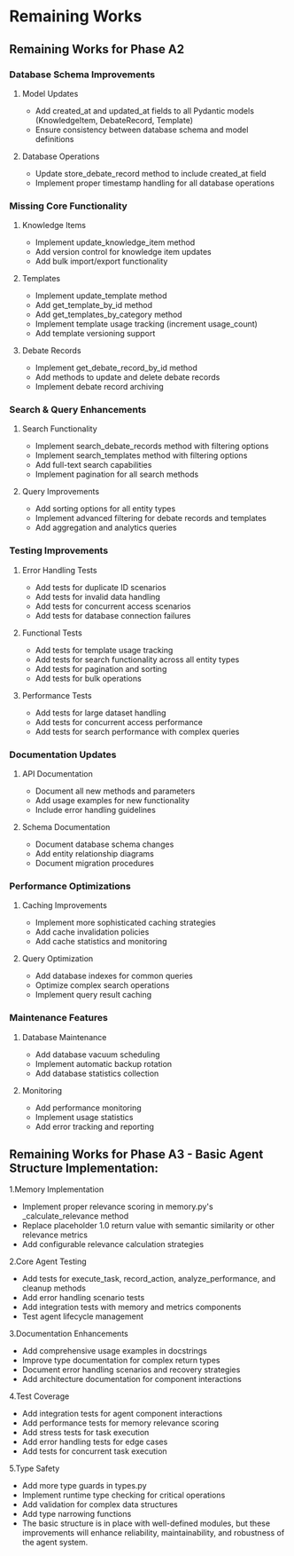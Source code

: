 # Remaining Works

## Remaining Works for Phase A2

### Database Schema Improvements

1. Model Updates
   - Add created_at and updated_at fields to all Pydantic models (KnowledgeItem, DebateRecord, Template)
   - Ensure consistency between database schema and model definitions

2. Database Operations
   - Update store_debate_record method to include created_at field
   - Implement proper timestamp handling for all database operations

### Missing Core Functionality

1. Knowledge Items
   - Implement update_knowledge_item method
   - Add version control for knowledge item updates
   - Add bulk import/export functionality

2. Templates
   - Implement update_template method
   - Add get_template_by_id method
   - Add get_templates_by_category method
   - Implement template usage tracking (increment usage_count)
   - Add template versioning support

3. Debate Records
   - Implement get_debate_record_by_id method
   - Add methods to update and delete debate records
   - Implement debate record archiving

### Search & Query Enhancements

1. Search Functionality
   - Implement search_debate_records method with filtering options
   - Implement search_templates method with filtering options
   - Add full-text search capabilities
   - Implement pagination for all search methods

2. Query Improvements
   - Add sorting options for all entity types
   - Implement advanced filtering for debate records and templates
   - Add aggregation and analytics queries

### Testing Improvements

1. Error Handling Tests
   - Add tests for duplicate ID scenarios
   - Add tests for invalid data handling
   - Add tests for concurrent access scenarios
   - Add tests for database connection failures

2. Functional Tests
   - Add tests for template usage tracking
   - Add tests for search functionality across all entity types
   - Add tests for pagination and sorting
   - Add tests for bulk operations

3. Performance Tests
   - Add tests for large dataset handling
   - Add tests for concurrent access performance
   - Add tests for search performance with complex queries

### Documentation Updates

1. API Documentation
   - Document all new methods and parameters
   - Add usage examples for new functionality
   - Include error handling guidelines

2. Schema Documentation
   - Document database schema changes
   - Add entity relationship diagrams
   - Document migration procedures

### Performance Optimizations

1. Caching Improvements
   - Implement more sophisticated caching strategies
   - Add cache invalidation policies
   - Add cache statistics and monitoring

2. Query Optimization
   - Add database indexes for common queries
   - Optimize complex search operations
   - Implement query result caching

### Maintenance Features

1. Database Maintenance
   - Add database vacuum scheduling
   - Implement automatic backup rotation
   - Add database statistics collection

2. Monitoring
   - Add performance monitoring
   - Implement usage statistics
   - Add error tracking and reporting

## Remaining Works for Phase A3 - Basic Agent Structure Implementation:

1.Memory Implementation

- Implement proper relevance scoring in memory.py's _calculate_relevance method
- Replace placeholder 1.0 return value with semantic similarity or other relevance metrics
- Add configurable relevance calculation strategies

2.Core Agent Testing

- Add tests for execute_task, record_action, analyze_performance, and cleanup methods
- Add error handling scenario tests
- Add integration tests with memory and metrics components
- Test agent lifecycle management

3.Documentation Enhancements

- Add comprehensive usage examples in docstrings
- Improve type documentation for complex return types
- Document error handling scenarios and recovery strategies
- Add architecture documentation for component interactions

4.Test Coverage

- Add integration tests for agent component interactions
- Add performance tests for memory relevance scoring
- Add stress tests for task execution
- Add error handling tests for edge cases
- Add tests for concurrent task execution

5.Type Safety

- Add more type guards in types.py
- Implement runtime type checking for critical operations
- Add validation for complex data structures
- Add type narrowing functions
- The basic structure is in place with well-defined modules, but these improvements will enhance reliability, maintainability, and robustness of the agent system.